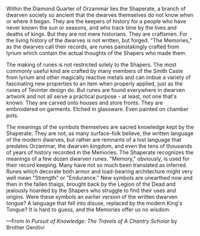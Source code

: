 Within the Diamond Quarter of Orzammar lies the Shaperate, a branch of dwarven society so ancient that the dwarves themselves do not know when or where it began. They are the keepers of history for a people who have never known the sun or seasons, and who track time by the lives and deaths of kings. But they are not mere historians. They are craftsmen. For the living history of the dwarves is not written, but forged. "The Memories," as the dwarves call their records, are runes painstakingly crafted from lyrium which contain the actual thoughts of the Shapers who made them.

The making of runes is not restricted solely to the Shapers. The most commonly useful kind are crafted by many members of the Smith Caste from lyrium and other magically reactive metals and can imbue a variety of fascinating new properties to an item when properly applied, just as the runes of Tevinter design do. But runes are found everywhere in dwarven artwork and not all serve a practical purpose - at least, not one that's known. They are carved onto houses and store fronts. They are embroidered on garments. Etched in glassware. Even painted on chamber pots.

The meanings of the symbols themselves are sacred knowledge kept by the Shaperate. They are not, as many surface-folk believe, the written language of the modern dwarves, but rather are remnants of a lost language that predates Orzammar, the dwarven kingdom, and even the tens of thousands of years of history recorded in the Memories. The Shaperate recognizes the meanings of a few dozen dwarven runes. "Memory," obviously, is used for their record keeping. Many have not so much been translated as inferred. Runes which decorate both armor and load-bearing architecture might very well mean "Strength" or "Endurance." New symbols are unearthed now and then in the fallen thaigs, brought back by the Legion of the Dead and jealously hoarded by the Shapers who struggle to find their uses and origins. Were these symbols an earlier version of the written dwarven tongue? A language that fell into disuse, replaced by the modern King's Tongue? It is hard to guess, and the Memories offer us no wisdom.

—From <i> In Pursuit of Knowledge: The Travels of A Chantry Scholar </i> by Brother Genitivi
